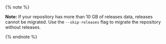 {% note %}

**Note:** If your repository has more than 10 GB of releases data, releases cannot be migrated. Use the `--skip-releases` flag to migrate the repository without releases.

{% endnote %} 